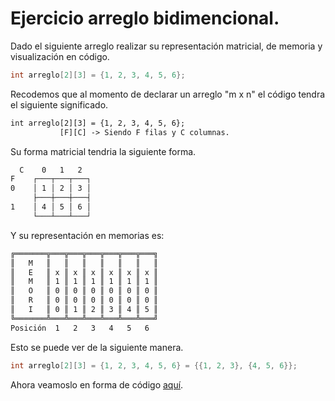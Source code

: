 # Ejercicio arreglo bidimencional.
Dado el siguiente arreglo realizar su representación matricial, de memoria y visualización en código.
```C
int arreglo[2][3] = {1, 2, 3, 4, 5, 6};
```
Recodemos que al momento de declarar un arreglo "m x n" el código tendra el siguiente significado.
```txt
int arreglo[2][3] = {1, 2, 3, 4, 5, 6};
           [F][C] -> Siendo F filas y C columnas.
```
Su forma matricial tendria la siguiente forma.
```txt
  C    0   1   2
F    ┌───┬───┬───┐
0    │ 1 │ 2 │ 3 │
     ├───┼───┼───┤
1    │ 4 │ 5 │ 6 │
     └───┴───┴───┘
```
Y su representación en memorias es:
```txt
╔═══════╦═══╦═══╦═══╦═══╦═══╦═══╗
║   M   ║   ║   ║   ║   ║   ║   ║
║   E   ║ x ║ x ║ x ║ x ║ x ║ x ║
║   M   ║ 1 ║ 1 ║ 1 ║ 1 ║ 1 ║ 1 ║
║   O   ║ 0 ║ 0 ║ 0 ║ 0 ║ 0 ║ 0 ║
║   R   ║ 0 ║ 0 ║ 0 ║ 0 ║ 0 ║ 0 ║
║   I   ║ 0 ║ 1 ║ 2 ║ 3 ║ 4 ║ 5 ║
╚═══════╩═══╩═══╩═══╩═══╩═══╩═══╝
Posición  1   2   3   4   5   6
```
Esto se puede ver de la siguiente manera.
```C
int arreglo[2][3] = {1, 2, 3, 4, 5, 6} = {{1, 2, 3}, {4, 5, 6}};
```
Ahora veamoslo en forma de código <a href = "/C/Fundamentos/16 - Arreglos/16 - 02 - ArregloBiD.c">aquí</a>.
